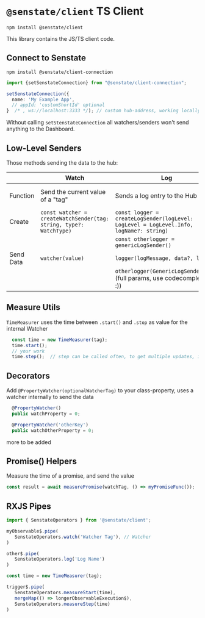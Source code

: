 # `@senstate/client` TS Client 

`npm install @senstate/client`

This library contains the JS/TS client code.

## Connect to Senstate

`npm install @senstate/client-connection`

```ts
import {setSenstateConnection} from "@senstate/client-connection";

setSenstateConnection({
  name: 'My Example App',
  // appId: 'customShortId' optional
}  /* , ws://localhost:3333 */); // custom hub-address, working locally you won't need to change the target address
```
Without calling `setStenstateConnection` all watchers/senders won't send anything to the Dashboard.

## Low-Level Senders

Those methods sending the data to the hub:

|   	|Watch|Log|Error|
|---	|---	|---	|---	|
|Function|Send the current value of a "tag"|Sends a log entry to the Hub|Subscribes to the window.onerror method, and send this to the Hub|
|Create|`const watcher = createWatchSender(tag: string, type?: WatchType)`|`const logger = createLogSender(logLevel: LogLevel = LogLevel.Info, logName?: string)`| `registerWindowErrorHandler()`   	|   	
|   	| |`const otherlogger = genericLogSender()`   	|   	|   	
|Send Data|`watcher(value)` |`logger(logMessage, data?, line?)`| Once an error happened it'll be sent  	|   	
|   	| |`otherlogger(GenericLogSenderArgs)`  (full params, use codecompletion :))  	|   	|   	

## Measure Utils

`TimeMeasurer` uses the time between `.start()` and `.stop` as value for the internal Watcher 

```ts
  const time = new TimeMeasurer(tag);
  time.start();
  // your work
  time.step();  // step can be called often, to get multiple updates, if called in a loop
```

## Decorators

Add `@PropertyWatcher(optionalWatcherTag)` to your class-property, uses a watcher internally to send the data

```ts
  @PropertyWatcher()
  public watchProperty = 0;

  @PropertyWatcher('otherKey')
  public watchOtherProperty = 0;
```

more to be added

## Promise() Helpers

Measure the time of a promise, and send the value

```ts
const result = await measurePromise(watchTag, () => myPromiseFunc());
```

## RXJS Pipes

```ts
import { SenstateOperators } from '@senstate/client';

myObservable$.pipe(
   SenstateOperators.watch('Watcher Tag'), // Watcher
)

other$.pipe(
   SenstateOperators.log('Log Name')
)

const time = new TimeMeasurer(tag);

trigger$.pipe(
   SenstateOperators.measureStart(time),
   mergeMap(() => longerObservableExecution$),
   SenstateOperators.measureStep(time)
)

```
 

